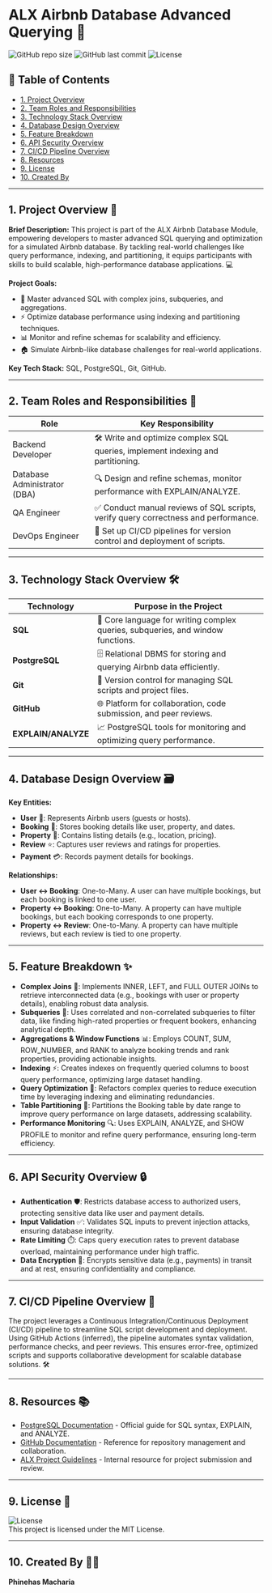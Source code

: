 

# ALX Airbnb Database Advanced Querying 🚀

![GitHub repo size](https://img.shields.io/github/repo-size/phinehasmacharia/alx-airbnb-database?style=flat-square)
![GitHub last commit](https://img.shields.io/github/last-commit/phinehasmacharia/alx-airbnb-database?style=flat-square)
![License](https://img.shields.io/github/license/phinehasmacharia/alx-airbnb-database?style=flat-square)

## 📜 Table of Contents
- [1. Project Overview](#1-project-overview)
- [2. Team Roles and Responsibilities](#2-team-roles-and-responsibilities)
- [3. Technology Stack Overview](#3-technology-stack-overview)
- [4. Database Design Overview](#4-database-design-overview)
- [5. Feature Breakdown](#5-feature-breakdown)
- [6. API Security Overview](#6-api-security-overview)
- [7. CI/CD Pipeline Overview](#7-cicd-pipeline-overview)
- [8. Resources](#8-resources)
- [9. License](#9-license)
- [10. Created By](#10-created-by)

---

## 1. Project Overview 🌟
**Brief Description:** This project is part of the ALX Airbnb Database Module, empowering developers to master advanced SQL querying and optimization for a simulated Airbnb database. By tackling real-world challenges like query performance, indexing, and partitioning, it equips participants with skills to build scalable, high-performance database applications. 💻

**Project Goals:**
- 🧠 Master advanced SQL with complex joins, subqueries, and aggregations.
- ⚡ Optimize database performance using indexing and partitioning techniques.
- 📊 Monitor and refine schemas for scalability and efficiency.
- 🏠 Simulate Airbnb-like database challenges for real-world applications.

**Key Tech Stack:** SQL, PostgreSQL, Git, GitHub.

---

## 2. Team Roles and Responsibilities 👥
| Role                | Key Responsibility                                                                 |
|---------------------|-----------------------------------------------------------------------------------|
| Backend Developer    | 🛠️ Write and optimize complex SQL queries, implement indexing and partitioning.    |
| Database Administrator (DBA) | 🔍 Design and refine schemas, monitor performance with EXPLAIN/ANALYZE. |
| QA Engineer          | ✅ Conduct manual reviews of SQL scripts, verify query correctness and performance. |
| DevOps Engineer      | 🚀 Set up CI/CD pipelines for version control and deployment of scripts.           |

---

## 3. Technology Stack Overview 🛠️
| Technology         | Purpose in the Project                                                                 |
|--------------------|--------------------------------------------------------------------------------------|
| **SQL**            | 📝 Core language for writing complex queries, subqueries, and window functions.       |
| **PostgreSQL**     | 🗄️ Relational DBMS for storing and querying Airbnb data efficiently.                 |
| **Git**            | 🔄 Version control for managing SQL scripts and project files.                        |
| **GitHub**         | 🌐 Platform for collaboration, code submission, and peer reviews.                    |
| **EXPLAIN/ANALYZE**| 📈 PostgreSQL tools for monitoring and optimizing query performance.                  |

---

## 4. Database Design Overview 🗃️
**Key Entities:**
- **User** 👤: Represents Airbnb users (guests or hosts).
- **Booking** 📅: Stores booking details like user, property, and dates.
- **Property** 🏡: Contains listing details (e.g., location, pricing).
- **Review** ⭐: Captures user reviews and ratings for properties.
- **Payment** 💳: Records payment details for bookings.

**Relationships:**
- **User ↔ Booking**: One-to-Many. A user can have multiple bookings, but each booking is linked to one user.
- **Property ↔ Booking**: One-to-Many. A property can have multiple bookings, but each booking corresponds to one property.
- **Property ↔ Review**: One-to-Many. A property can have multiple reviews, but each review is tied to one property.

---

## 5. Feature Breakdown ✨
- **Complex Joins** 🔗: Implements INNER, LEFT, and FULL OUTER JOINs to retrieve interconnected data (e.g., bookings with user or property details), enabling robust data analysis.
- **Subqueries** 🧩: Uses correlated and non-correlated subqueries to filter data, like finding high-rated properties or frequent bookers, enhancing analytical depth.
- **Aggregations & Window Functions** 📊: Employs COUNT, SUM, ROW_NUMBER, and RANK to analyze booking trends and rank properties, providing actionable insights.
- **Indexing** ⚡: Creates indexes on frequently queried columns to boost query performance, optimizing large dataset handling.
- **Query Optimization** 🚀: Refactors complex queries to reduce execution time by leveraging indexing and eliminating redundancies.
- **Table Partitioning** 📂: Partitions the Booking table by date range to improve query performance on large datasets, addressing scalability.
- **Performance Monitoring** 🔍: Uses EXPLAIN, ANALYZE, and SHOW PROFILE to monitor and refine query performance, ensuring long-term efficiency.

---

## 6. API Security Overview 🔒
- **Authentication** 🛡️: Restricts database access to authorized users, protecting sensitive data like user and payment details.
- **Input Validation** ✅: Validates SQL inputs to prevent injection attacks, ensuring database integrity.
- **Rate Limiting** ⏱️: Caps query execution rates to prevent database overload, maintaining performance under high traffic.
- **Data Encryption** 🔐: Encrypts sensitive data (e.g., payments) in transit and at rest, ensuring confidentiality and compliance.

---

## 7. CI/CD Pipeline Overview 🚀
The project leverages a Continuous Integration/Continuous Deployment (CI/CD) pipeline to streamline SQL script development and deployment. Using GitHub Actions (inferred), the pipeline automates syntax validation, performance checks, and peer reviews. This ensures error-free, optimized scripts and supports collaborative development for scalable database solutions. 🛠️

---

## 8. Resources 📚
- [PostgreSQL Documentation](https://www.postgresql.org/docs/) - Official guide for SQL syntax, EXPLAIN, and ANALYZE.
- [GitHub Documentation](https://docs.github.com/) - Reference for repository management and collaboration.
- [ALX Project Guidelines](https://intranet.alxswe.com/) - Internal resource for project submission and review.

---

## 9. License 📝
![License](https://img.shields.io/github/license/phinehasmacharia/alx-airbnb-database?style=flat-square)  
This project is licensed under the MIT License.

---

## 10. Created By 👨‍💻
**Phinehas Macharia**
```
